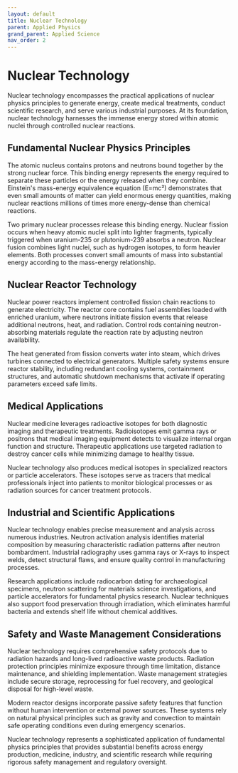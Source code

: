 ```yaml
---
layout: default
title: Nuclear Technology
parent: Applied Physics
grand_parent: Applied Science
nav_order: 2
---
```


# Nuclear Technology

Nuclear technology encompasses the practical applications of nuclear physics principles to generate energy, create medical treatments, conduct scientific research, and serve various industrial purposes. At its foundation, nuclear technology harnesses the immense energy stored within atomic nuclei through controlled nuclear reactions.

## Fundamental Nuclear Physics Principles

The atomic nucleus contains protons and neutrons bound together by the strong nuclear force. This binding energy represents the energy required to separate these particles or the energy released when they combine. Einstein's mass-energy equivalence equation (E=mc²) demonstrates that even small amounts of matter can yield enormous energy quantities, making nuclear reactions millions of times more energy-dense than chemical reactions.

Two primary nuclear processes release this binding energy. Nuclear fission occurs when heavy atomic nuclei split into lighter fragments, typically triggered when uranium-235 or plutonium-239 absorbs a neutron. Nuclear fusion combines light nuclei, such as hydrogen isotopes, to form heavier elements. Both processes convert small amounts of mass into substantial energy according to the mass-energy relationship.

## Nuclear Reactor Technology

Nuclear power reactors implement controlled fission chain reactions to generate electricity. The reactor core contains fuel assemblies loaded with enriched uranium, where neutrons initiate fission events that release additional neutrons, heat, and radiation. Control rods containing neutron-absorbing materials regulate the reaction rate by adjusting neutron availability.

The heat generated from fission converts water into steam, which drives turbines connected to electrical generators. Multiple safety systems ensure reactor stability, including redundant cooling systems, containment structures, and automatic shutdown mechanisms that activate if operating parameters exceed safe limits.

## Medical Applications

Nuclear medicine leverages radioactive isotopes for both diagnostic imaging and therapeutic treatments. Radioisotopes emit gamma rays or positrons that medical imaging equipment detects to visualize internal organ function and structure. Therapeutic applications use targeted radiation to destroy cancer cells while minimizing damage to healthy tissue.

Nuclear technology also produces medical isotopes in specialized reactors or particle accelerators. These isotopes serve as tracers that medical professionals inject into patients to monitor biological processes or as radiation sources for cancer treatment protocols.

## Industrial and Scientific Applications

Nuclear technology enables precise measurement and analysis across numerous industries. Neutron activation analysis identifies material composition by measuring characteristic radiation patterns after neutron bombardment. Industrial radiography uses gamma rays or X-rays to inspect welds, detect structural flaws, and ensure quality control in manufacturing processes.

Research applications include radiocarbon dating for archaeological specimens, neutron scattering for materials science investigations, and particle accelerators for fundamental physics research. Nuclear techniques also support food preservation through irradiation, which eliminates harmful bacteria and extends shelf life without chemical additives.

## Safety and Waste Management Considerations

Nuclear technology requires comprehensive safety protocols due to radiation hazards and long-lived radioactive waste products. Radiation protection principles minimize exposure through time limitation, distance maintenance, and shielding implementation. Waste management strategies include secure storage, reprocessing for fuel recovery, and geological disposal for high-level waste.

Modern reactor designs incorporate passive safety features that function without human intervention or external power sources. These systems rely on natural physical principles such as gravity and convection to maintain safe operating conditions even during emergency scenarios.

Nuclear technology represents a sophisticated application of fundamental physics principles that provides substantial benefits across energy production, medicine, industry, and scientific research while requiring rigorous safety management and regulatory oversight.
